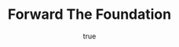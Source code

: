 ---
title: "Forward The Foundation"
bookCover: "/assets/book-covers/forward-the-foundation.jpg"
slug: "forward-the-foundation"
bookAuthor: "Isaac Asimov"
rating: 10
amazonLink: ""
author:
  name: Rico Trebeljahr
  picture: "/assets/blog/profile.jpeg"
---